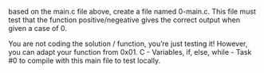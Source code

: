 based on the main.c file above, create a file named 0-main.c. This file must test that the function positive/negeative gives the correct output when given a case of 0.



You are not coding the solution / function, you’re just testing it! However, you can adapt your function from 0x01. C - Variables, if, else, while - Task #0 to compile with this main file to test locally.
